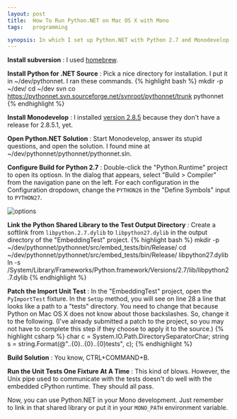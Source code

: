 ```yaml
---
layout: post
title:  How To Run Python.NET on Mac OS X with Mono
tags:   programming

synopsis: In which I set up Python.NET with Python 2.7 and Monodevelop on Lion
---
```

__Install subversion__
: I used [homebrew](http://mxcl.github.com/homebrew/).

__Install Python for .NET Source__
: Pick a nice directory for installation. I put it in ~/dev/pythonnet. I ran
  these commands.
{% highlight bash %}
mkdir -p ~/dev/
cd ~/dev
svn co https://pythonnet.svn.sourceforge.net/svnroot/pythonnet/trunk pythonnet
{% endhighlight %}

__Install Monodevelop__
: I installed
  [version 2.8.5](http://download.xamarin.com/monodevelop/Mac/MonoDevelop-2.8.5.dmg)
  because they don't have a release for 2.8.5.1, yet.

__Open Python.NET Solution__
: Start Monodevelop, answer its stupid questions, and open the solution. I
  found mine at ~/dev/pythonnet/pythonnet/pythonnet.sln.

__Configure Build for Python 2.7__
: Double-click the "Python.Runtime" project to open its optiosn. In the 
  dialog that appears, select "Build > Compiler" from the navigation pane on
  the left. For each configuration in the Configuration dropdown, change the
  ``PYTHON26`` in the "Define Symbols" input to ``PYTHON27``.

![options](/img/pythonnet-mono-project-options.png "options")

__Link the Python Shared Library to the Test Output Directory__
: Create a softlink from ``libpython.2.7.dylib`` to ``libpython27.dylib`` in
  the output directory of the "EmbeddingTest" project.
{% highlight bash %}
mkdir -p ~/dev/pythonnet/pythonnet/src/embed_tests/bin/Release/
cd ~/dev/pythonnet/pythonnet/src/embed_tests/bin/Release/ libpython27.dylib
ln -s /System/Library/Frameworks/Python.framework/Versions/2.7/lib/libpython2.7.dylib 
{% endhighlight %}

__Patch the Import Unit Test__
: In the "EmbeddingTest" project, open the ``PyImportTest`` fixture. In the
  ``SetUp`` method, you will see on line 28 a line that looks like a path to
  a "tests" directory. You need to change that because Python on Mac OS X does
  not know about those backslashes. So, change it to the following. (I've
  already submitted a patch to the project, so you may not have to complete
  this step if they choose to apply it to the source.)
{% highlight csharp %}
char c = System.IO.Path.DirectorySeparatorChar;
string s = string.Format(@"..{0}..{0}..{0}tests", c);
{% endhighlight %}

__Build Solution__
: You know, CTRL+COMMAND+B.

__Run the Unit Tests One Fixture At A Time__
: This kind of blows. However, the Unix pipe used to communicate with the
  tests doesn't do well with the embedded cPython runtime. They should all
  pass.

Now, you can use Python.NET in your Mono development. Just remember to link
in that shared library or put it in your ``MONO_PATH`` environment variable.

